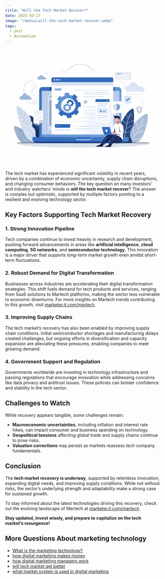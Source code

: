 ```yaml
---
title: "Will the Tech Market Recover?"
date: 2025-03-17
image: "/media/will-the-tech-market-recover.webp"
tags:
  - post
  - Automation
---
```


![Will the Tech Market Recover?](/media/will-the-tech-market-recover.webp)

The tech market has experienced significant volatility in recent years, driven by a combination of economic uncertainty, supply chain disruptions, and changing consumer behaviors. The key question on many investors' and industry watchers’ minds is **will the tech market recover**? The answer is complex but optimistic, supported by multiple factors pointing to a resilient and evolving technology sector.

## Key Factors Supporting Tech Market Recovery

### 1. **Strong Innovation Pipeline**

Tech companies continue to invest heavily in research and development, pushing forward advancements in areas like **artificial intelligence**, **cloud computing**, **5G networks**, and **semiconductor technology**. This innovation is a major driver that supports long-term market growth even amidst short-term fluctuations.

### 2. **Robust Demand for Digital Transformation**

Businesses across industries are accelerating their digital transformation strategies. This shift fuels demand for tech products and services, ranging from SaaS solutions to Martech platforms, making the sector less vulnerable to economic downturns. For more insights on Martech trends contributing to this growth, visit [marketer.it.com/martech](https://marketer.it.com/posts/martech).

### 3. **Improving Supply Chains**

The tech market’s recovery has also been enabled by improving supply chain conditions. Initial semiconductor shortages and manufacturing delays created challenges, but ongoing efforts in diversification and capacity expansion are alleviating these pressures, enabling companies to meet growing demand.

### 4. **Government Support and Regulation**

Governments worldwide are investing in technology infrastructure and passing regulations that encourage innovation while addressing concerns like data privacy and antitrust issues. These policies can bolster confidence and stability in the tech sector.

## Challenges to Watch

While recovery appears tangible, some challenges remain:

- **Macroeconomic uncertainties**, including inflation and interest rate hikes, can impact consumer and business spending on technology.
- **Geopolitical tensions** affecting global trade and supply chains continue to pose risks.
- **Valuation corrections** may persist as markets reassess tech company fundamentals.

## Conclusion

The **tech market recovery is underway**, supported by relentless innovation, expanding digital needs, and improving supply conditions. While not without risks, the sector’s underlying strength and adaptability make a strong case for sustained growth.

To stay informed about the latest technologies driving this recovery, check out the evolving landscape of Martech at [marketer.it.com/martech](https://marketer.it.com/posts/martech).

**Stay updated, invest wisely, and prepare to capitalize on the tech market’s resurgence!**

## More Questions About marketing technology

- [What is the marketing technology?](/posts/what-is-the-marketing-technology)
- [how digital marketing makes money](/posts/how-digital-marketing-makes-money)
- [how digital marketing managers work](/posts/how-digital-marketing-managers-work)
- [will tech market get better](/posts/will-tech-market-get-better)
- [what market system is used in digital marketing](/posts/what-market-system-is-used-in-digital-marketing)
